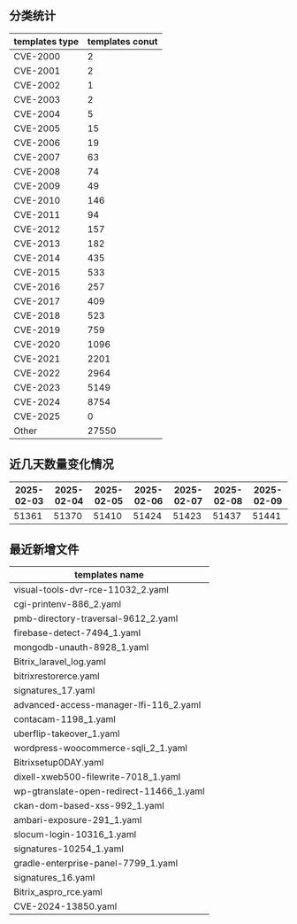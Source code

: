 ## 分类统计
| templates type | templates conut | 
| --- | --- |
| CVE-2000 | 2 |
| CVE-2001 | 2 |
| CVE-2002 | 1 |
| CVE-2003 | 2 |
| CVE-2004 | 5 |
| CVE-2005 | 15 |
| CVE-2006 | 19 |
| CVE-2007 | 63 |
| CVE-2008 | 74 |
| CVE-2009 | 49 |
| CVE-2010 | 146 |
| CVE-2011 | 94 |
| CVE-2012 | 157 |
| CVE-2013 | 182 |
| CVE-2014 | 435 |
| CVE-2015 | 533 |
| CVE-2016 | 257 |
| CVE-2017 | 409 |
| CVE-2018 | 523 |
| CVE-2019 | 759 |
| CVE-2020 | 1096 |
| CVE-2021 | 2201 |
| CVE-2022 | 2964 |
| CVE-2023 | 5149 |
| CVE-2024 | 8754 |
| CVE-2025 | 0 |
| Other | 27550 |
## 近几天数量变化情况
|2025-02-03 | 2025-02-04 | 2025-02-05 | 2025-02-06 | 2025-02-07 | 2025-02-08 | 2025-02-09|
|--- | ------ | ------ | ------ | ------ | ------ | ---|
|51361 | 51370 | 51410 | 51424 | 51423 | 51437 | 51441|
## 最近新增文件
| templates name | 
| --- |
| visual-tools-dvr-rce-11032_2.yaml |
| cgi-printenv-886_2.yaml |
| pmb-directory-traversal-9612_2.yaml |
| firebase-detect-7494_1.yaml |
| mongodb-unauth-8928_1.yaml |
| Bitrix_laravel_log.yaml |
| bitrixrestorerce.yaml |
| signatures_17.yaml |
| advanced-access-manager-lfi-116_2.yaml |
| contacam-1198_1.yaml |
| uberflip-takeover_1.yaml |
| wordpress-woocommerce-sqli_2_1.yaml |
| Bitrixsetup0DAY.yaml |
| dixell-xweb500-filewrite-7018_1.yaml |
| wp-gtranslate-open-redirect-11466_1.yaml |
| ckan-dom-based-xss-992_1.yaml |
| ambari-exposure-291_1.yaml |
| slocum-login-10316_1.yaml |
| signatures-10254_1.yaml |
| gradle-enterprise-panel-7799_1.yaml |
| signatures_16.yaml |
| Bitrix_aspro_rce.yaml |
| CVE-2024-13850.yaml |
